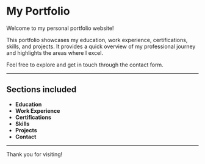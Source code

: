 # My Portfolio

Welcome to my personal portfolio website!  

This portfolio showcases my education, work experience, certifications, skills, and projects. It provides a quick overview of my professional journey and highlights the areas where I excel.  

Feel free to explore and get in touch through the contact form.

---

## Sections included

- **Education**  
- **Work Experience**  
- **Certifications**  
- **Skills**  
- **Projects**  
- **Contact**

---

Thank you for visiting!

